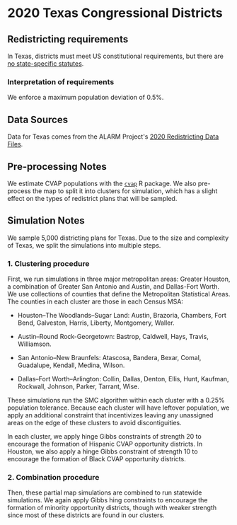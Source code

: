 # 2020 Texas Congressional Districts

## Redistricting requirements
In Texas, districts must meet US constitutional requirements, but there are 
[no state-specific statutes](https://redistricting.capitol.texas.gov/reqs#congress-section).

### Interpretation of requirements
We enforce a maximum population deviation of 0.5%.

## Data Sources
Data for Texas comes from the ALARM Project's [2020 Redistricting Data Files](https://alarm-redist.github.io/posts/2021-08-10-census-2020/).

## Pre-processing Notes
We estimate CVAP populations with the [`cvap`](https://github.com/christopherkenny/cvap)
R package.
We also pre-process the map to split it into clusters for simulation, which has a slight effect on the types of redistrict plans that will be sampled.

## Simulation Notes
We sample 5,000 districting plans for Texas.
Due to the size and complexity of Texas, we split the simulations into
multiple steps.

### 1. Clustering procedure
First, we run simulations in three major metropolitan areas:
Greater Houston, a combination of Greater San Antonio and Austin, and
Dallas-Fort Worth. We use collections of counties that define the
Metropolitan Statistical Areas.
The counties in each cluster are those in each Census MSA:

* Houston–The Woodlands–Sugar Land: Austin, Brazoria, Chambers, Fort Bend,
Galveston, Harris, Liberty, Montgomery, Waller.

* Austin–Round Rock-Georgetown: Bastrop, Caldwell, Hays, Travis, Williamson.

* San Antonio–New Braunfels: Atascosa, Bandera, Bexar, Comal, Guadalupe,
    Kendall, Medina, Wilson.
    
* Dallas–Fort Worth–Arlington: Collin, Dallas, Denton, Ellis, Hunt,
Kaufman, Rockwall, Johnson, Parker, Tarrant, Wise.

These simulations run the SMC algorithm within each cluster with a 0.25% population tolerance.
Because each cluster will have leftover population, we apply an additional constraint that
incentivizes leaving any unassigned areas on the edge of these clusters to
avoid discontiguities.

In each cluster, we apply hinge Gibbs constraints of strength 20 to encourage
the formation of Hispanic CVAP opportunity districts.
In Houston, we also apply a hinge Gibbs constraint of strength 10 to encourage
the formation of Black CVAP opportunity districts.

### 2. Combination procedure
Then, these partial map simulations are combined to run statewide simulations.
We again apply Gibbs hing constraints to encourage the formation of minority
opportunity districts, though with weaker strength since most of these
districts are found in our clusters.
